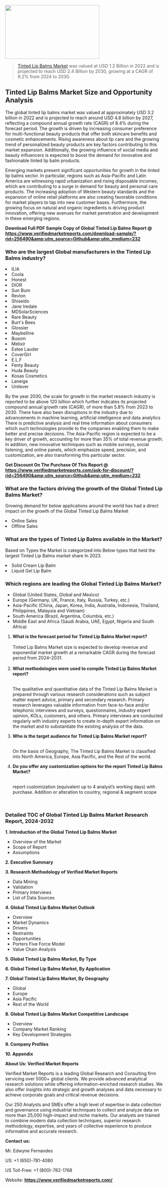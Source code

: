 
<img src="https://ffe5etoiles.com/wp-content/uploads/2024/12/MST1-300x171.png" alt="" width="300" height="171" class="alignnone size-medium wp-image-20088" /><blockquote><p><p><a href="https://www.verifiedmarketreports.com/download-sample/?rid=256490&utm_source=Github&utm_medium=232" target="_blank">Tinted Lip Balms Market</a> was valued at USD 1.2 Billion in 2022 and is projected to reach USD 2.4 Billion by 2030, growing at a CAGR of 9.2% from 2024 to 2030.</p></blockquote><p><h2>Tinted Lip Balms Market Size and Opportunity Analysis</h2><p>The global tinted lip balms market was valued at approximately USD 3.2 billion in 2022 and is projected to reach around USD 4.8 billion by 2027, reflecting a compound annual growth rate (CAGR) of 8.4% during the forecast period. The growth is driven by increasing consumer preference for multi-functional beauty products that offer both skincare benefits and cosmetic enhancements. Rising awareness about lip care and the growing trend of personalized beauty products are key factors contributing to this market expansion. Additionally, the growing influence of social media and beauty influencers is expected to boost the demand for innovative and fashionable tinted lip balm products.</p><p>Emerging markets present significant opportunities for growth in the tinted lip balms sector. In particular, regions such as Asia-Pacific and Latin America are witnessing rapid urbanization and rising disposable incomes, which are contributing to a surge in demand for beauty and personal care products. The increasing adoption of Western beauty standards and the expansion of online retail platforms are also creating favorable conditions for market players to tap into new customer bases. Furthermore, the growing focus on natural and organic ingredients is driving product innovation, offering new avenues for market penetration and development in these emerging regions.</p></p><p class=""><strong>Download Full PDF Sample Copy of Global Tinted Lip Balms Report @ <a href="https://www.verifiedmarketreports.com/download-sample/?rid=256490&amp;utm_source=Github&amp;utm_medium=232" target="_blank">https://www.verifiedmarketreports.com/download-sample/?rid=256490&amp;utm_source=Github&amp;utm_medium=232</a></strong></p><h3 id="" class="">Who are the largest Global manufacturers in the Tinted Lip Balms industry?</h3><p><li>ILIA</li><li> Coola</li><li> Honest</li><li> DIOR</li><li> Sun Bum</li><li> Revlon</li><li> Shiseido</li><li> Jane Iredale</li><li> MDSolarSciences</li><li> Rare Beauty</li><li> Burt's Bees</li><li> Glossier</li><li> Maybelline</li><li> Buxom</li><li> Melixir</li><li> Estee Lauder</li><li> CoverGirl</li><li> E.L.F</li><li> Fenty Beauty</li><li> Huda Beauty</li><li> Kosas Cosmetics</li><li> Laneige</li><li> Unilever</li></p><div class=""><div class="" dir="" data-message-author-role="" data-message-id="" data-message-model-slug=""><div class=""><div class=""><div class=""><div class="" dir="" data-message-author-role="" data-message-id="" data-message-model-slug=""><div class=""><div class=""><p>By the year 2030, the scale for growth in the market research industry is reported to be above 120 billion which further indicates its projected compound annual growth rate (CAGR), of more than 5.8% from 2023 to 2030. There have also been disruptions in the industry due to advancements in machine learning, artificial intelligence and data analytics There is predictive analysis and real time information about consumers which such technologies provide to the companies enabling them to make better and precise decisions. The Asia-Pacific region is expected to be a key driver of growth, accounting for more than 35% of total revenue growth. In addition, new innovative techniques such as mobile surveys, social listening, and online panels, which emphasize speed, precision, and customization, are also transforming this particular sector.</p><p><strong>Get Discount On The Purchase Of This Report @&nbsp; <a href="https://www.verifiedmarketreports.com/ask-for-discount/?rid=256490&amp;utm_source=Github&amp;utm_medium=232" target="_blank">https://www.verifiedmarketreports.com/ask-for-discount/?rid=256490&amp;utm_source=Github&amp;utm_medium=232</a></strong></p></div></div></div></div></div></div></div></div><h3 id="" class="">What are the factors driving the growth of the Global Tinted Lip Balms Market?</h3><p id="" class="">Growing demand for below applications around the world has had a direct impact on the growth of the Global Tinted Lip Balms Market</p><p id="" class=""><li>Online Sales</li><li> Offline Sales</li></p><h3 id="" class="">What are the types of Tinted Lip Balms available in the Market?</h3><p id="" class="">Based on Types the Market is categorized into Below types that held the largest Tinted Lip Balms market share In 2023.</p><p id="" class=""><li>Solid Cream Lip Balm</li><li> Liquid Gel Lip Balm</li></p><h3 id="" class="">Which regions are leading the Global Tinted Lip Balms Market?</h3><ul><li>Global (United States, Global and Mexico)</li><li>Europe (Germany, UK, France, Italy, Russia, Turkey, etc.)</li><li>Asia-Pacific (China, Japan, Korea, India, Australia, Indonesia, Thailand, Philippines, Malaysia and Vietnam)</li><li>South America (Brazil, Argentina, Columbia, etc.)</li><li>Middle East and Africa (Saudi Arabia, UAE, Egypt, Nigeria and South Africa)</li></ul><p><ol><li><strong>What is the forecast period for Tinted Lip Balms Market report?<br /></strong><br /><span data-sheets-root="1" data-sheets-value="{&quot;1&quot;:2,&quot;2&quot;:&quot;XXXX size is expected to develop revenue and exponential market growth at a remarkable CAGR during the forecast period from 2024&ndash;2030.&quot;}" data-sheets-userformat="{&quot;2&quot;:12674,&quot;4&quot;:{&quot;1&quot;:2,&quot;2&quot;:16776960},&quot;10&quot;:2,&quot;11&quot;:0,&quot;15&quot;:&quot;Arial&quot;,&quot;16&quot;:12}">Tinted Lip Balms Market size is expected to develop revenue and exponential market growth at a remarkable CAGR during the forecast period from 2024&ndash;2031.</span><br /><br /></li><li><strong>What methodologies were used to compile Tinted Lip Balms Market report?<br /><br /></strong><p>The qualitative and quantitative data of the&nbsp;Tinted Lip Balms Market is prepared through various research considerations such as subject matter expert advice, primary and secondary research. Primary research leverages valuable information from face-to-face and/or telephonic interviews and surveys, questionnaires, industry expert opinion, KOLs, customers, and others. Primary interviews are conducted regularly with industry experts to create in-depth expert information on the market and to substantiate the existing analysis of the data.&nbsp;</p></li><li><strong>Who is the target audience for Tinted Lip Balms Market report?<br /><br /></strong><p>On the basis of Geography, The&nbsp;Tinted Lip Balms Market is classified into North America, Europe, Asia Pacific, and the Rest of the world.</p></li><li><strong>Do you offer any customization options for the report Tinted Lip Balms Market?<br /><br /></strong><p>report customization (equivalent up to 4 analyst&rsquo;s working days) with purchase. Addition or alteration to country, regional &amp; segment scope</p><p>&nbsp;</p></li></ol></p><h3 id="" class="">Detailed TOC of Global Tinted Lip Balms Market Research Report, 2024-2032</h3><p id="" class=""><strong>1. Introduction of the Global Tinted Lip Balms Market</strong></p><ul><li>Overview of the Market</li><li>Scope of Report</li><li>Assumptions</li></ul><p id="" class=""><strong>2. Executive Summary</strong></p><p id="" class=""><strong>3. Research Methodology of&nbsp;Verified Market Reports</strong></p><ul><li>Data Mining</li><li>Validation</li><li>Primary Interviews</li><li>List of Data Sources</li></ul><p id="" class=""><strong>4. Global Tinted Lip Balms Market Outlook</strong></p><ul><li>Overview</li><li>Market Dynamics</li><li>Drivers</li><li>Restraints</li><li>Opportunities</li><li>Porters Five Force Model</li><li>Value Chain Analysis</li></ul><p id="" class=""><strong>5. Global Tinted Lip Balms Market, By&nbsp;Type</strong></p><p id="" class=""><strong>6. Global Tinted Lip Balms Market, By Application</strong></p><p id="" class=""><strong>7. Global Tinted Lip Balms Market, By Geography</strong></p><ul><li>Global</li><li>Europe</li><li>Asia Pacific</li><li>Rest of the World</li></ul><p id="" class=""><strong>8. Global Tinted Lip Balms Market Competitive Landscape</strong></p><ul><li>Overview</li><li>Company Market Ranking</li><li>Key Development Strategies</li></ul><p id="" class=""><strong>9. Company Profiles</strong></p><p id="" class=""><strong>10. Appendix</strong></p><p id="" class=""><strong>About Us: Verified Market Reports</strong></p><p id="" class="">Verified Market Reports is a leading Global Research and Consulting firm servicing over 5000+ global clients. We provide advanced analytical research solutions while offering information-enriched research studies. We also offer insights into strategic and growth analyses and data necessary to achieve corporate goals and critical revenue decisions.</p><p id="" class="">Our 250 Analysts and SMEs offer a high level of expertise in data collection and governance using industrial techniques to collect and analyze data on more than 25,000 high-impact and niche markets. Our analysts are trained to combine modern data collection techniques, superior research methodology, expertise, and years of collective experience to produce informative and accurate research.</p><p id="" class=""><strong>Contact us:</strong></p><p id="" class="">Mr. Edwyne Fernandes</p><p id="" class="">US: +1 (650)-781-4080</p><p id="" class="">US Toll-Free: +1 (800)-782-1768</p><p id="" class="">Website: <a target="" data-test-app-aware-link=""><strong>https://www.verifiedmarketreports.com/</strong></a></p>
